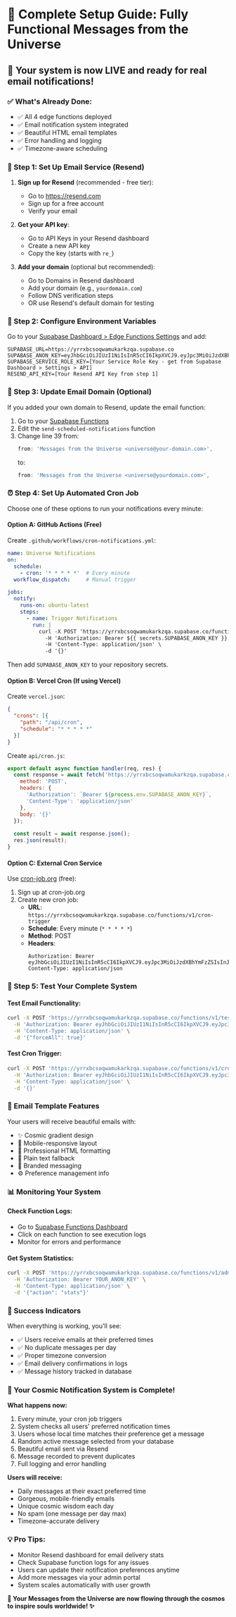 # 🌌 Complete Setup Guide: Fully Functional Messages from the Universe

## 🎯 Your system is now LIVE and ready for real email notifications!

### ✅ What's Already Done:
- ✅ All 4 edge functions deployed
- ✅ Email notification system integrated
- ✅ Beautiful HTML email templates
- ✅ Error handling and logging
- ✅ Timezone-aware scheduling

### 🔧 Step 1: Set Up Email Service (Resend)

1. **Sign up for Resend** (recommended - free tier):
   - Go to https://resend.com
   - Sign up for a free account
   - Verify your email

2. **Get your API key**:
   - Go to API Keys in your Resend dashboard
   - Create a new API key
   - Copy the key (starts with `re_`)

3. **Add your domain** (optional but recommended):
   - Go to Domains in Resend dashboard
   - Add your domain (e.g., `yourdomain.com`)
   - Follow DNS verification steps
   - OR use Resend's default domain for testing

### 🔧 Step 2: Configure Environment Variables

Go to your [Supabase Dashboard > Edge Functions Settings](https://supabase.com/dashboard/project/yrrxbcsoqwamukarkzqa/settings/functions) and add:

```
SUPABASE_URL=https://yrrxbcsoqwamukarkzqa.supabase.co
SUPABASE_ANON_KEY=eyJhbGciOiJIUzI1NiIsInR5cCI6IkpXVCJ9.eyJpc3MiOiJzdXBhYmFzZSIsInJlZiI6InlycnhiY3NvcXdhbXVrYXJrenFhIiwicm9sZSI6ImFub24iLCJpYXQiOjE3NTM5OTMzODksImV4cCI6MjA2OTU2OTM4OX0.sIX6NYscMPbUhz918TOpNXhSq1G0RueRYPDgb2BPwq4
SUPABASE_SERVICE_ROLE_KEY=[Your Service Role Key - get from Supabase Dashboard > Settings > API]
RESEND_API_KEY=[Your Resend API Key from step 1]
```

### 🔧 Step 3: Update Email Domain (Optional)

If you added your own domain to Resend, update the email function:

1. Go to your [Supabase Functions](https://supabase.com/dashboard/project/yrrxbcsoqwamukarkzqa/functions)
2. Edit the `send-scheduled-notifications` function
3. Change line 39 from:
   ```typescript
   from: 'Messages from the Universe <universe@your-domain.com>',
   ```
   to:
   ```typescript
   from: 'Messages from the Universe <universe@yourdomain.com>',
   ```

### ⏰ Step 4: Set Up Automated Cron Job

Choose one of these options to run your notifications every minute:

#### Option A: GitHub Actions (Free)
Create `.github/workflows/cron-notifications.yml`:

```yaml
name: Universe Notifications
on:
  schedule:
    - cron: '* * * * *'  # Every minute
  workflow_dispatch:     # Manual trigger

jobs:
  notify:
    runs-on: ubuntu-latest
    steps:
      - name: Trigger Notifications
        run: |
          curl -X POST 'https://yrrxbcsoqwamukarkzqa.supabase.co/functions/v1/cron-trigger' \
            -H 'Authorization: Bearer ${{ secrets.SUPABASE_ANON_KEY }}' \
            -H 'Content-Type: application/json' \
            -d '{}'
```

Then add `SUPABASE_ANON_KEY` to your repository secrets.

#### Option B: Vercel Cron (If using Vercel)
Create `vercel.json`:

```json
{
  "crons": [{
    "path": "/api/cron",
    "schedule": "* * * * *"
  }]
}
```

Create `api/cron.js`:

```javascript
export default async function handler(req, res) {
  const response = await fetch('https://yrrxbcsoqwamukarkzqa.supabase.co/functions/v1/cron-trigger', {
    method: 'POST',
    headers: {
      'Authorization': `Bearer ${process.env.SUPABASE_ANON_KEY}`,
      'Content-Type': 'application/json'
    },
    body: '{}'
  });
  
  const result = await response.json();
  res.json(result);
}
```

#### Option C: External Cron Service
Use [cron-job.org](https://cron-job.org) (free):

1. Sign up at cron-job.org
2. Create new cron job:
   - **URL**: `https://yrrxbcsoqwamukarkzqa.supabase.co/functions/v1/cron-trigger`
   - **Schedule**: Every minute (`* * * * *`)
   - **Method**: POST
   - **Headers**: 
     ```
     Authorization: Bearer eyJhbGciOiJIUzI1NiIsInR5cCI6IkpXVCJ9.eyJpc3MiOiJzdXBhYmFzZSIsInJlZiI6InlycnhiY3NvcXdhbXVrYXJrenFhIiwicm9sZSI6ImFub24iLCJpYXQiOjE3NTM5OTMzODksImV4cCI6MjA2OTU2OTM4OX0.sIX6NYscMPbUhz918TOpNXhSq1G0RueRYPDgb2BPwq4
     Content-Type: application/json
     ```

### 🧪 Step 5: Test Your Complete System

#### Test Email Functionality:
```bash
curl -X POST 'https://yrrxbcsoqwamukarkzqa.supabase.co/functions/v1/test-notifications' \
  -H 'Authorization: Bearer eyJhbGciOiJIUzI1NiIsInR5cCI6IkpXVCJ9.eyJpc3MiOiJzdXBhYmFzZSIsInJlZiI6InlycnhiY3NvcXdhbXVrYXJrenFhIiwicm9sZSI6ImFub24iLCJpYXQiOjE3NTM5OTMzODksImV4cCI6MjA2OTU2OTM4OX0.sIX6NYscMPbUhz918TOpNXhSq1G0RueRYPDgb2BPwq4' \
  -H 'Content-Type: application/json' \
  -d '{"forceAll": true}'
```

#### Test Cron Trigger:
```bash
curl -X POST 'https://yrrxbcsoqwamukarkzqa.supabase.co/functions/v1/cron-trigger' \
  -H 'Authorization: Bearer eyJhbGciOiJIUzI1NiIsInR5cCI6IkpXVCJ9.eyJpc3MiOiJzdXBhYmFzZSIsInJlZiI6InlycnhiY3NvcXdhbXVrYXJrenFhIiwicm9sZSI6ImFub24iLCJpYXQiOjE3NTM5OTMzODksImV4cCI6MjA2OTU2OTM4OX0.sIX6NYscMPbUhz918TOpNXhSq1G0RueRYPDgb2BPwq4' \
  -H 'Content-Type: application/json' \
  -d '{}'
```

### 📧 Email Template Features

Your users will receive beautiful emails with:
- ✨ Cosmic gradient design
- 📱 Mobile-responsive layout
- 🎨 Professional HTML formatting
- 📄 Plain text fallback
- 🔗 Branded messaging
- ⚙️ Preference management info

### 📊 Monitoring Your System

#### Check Function Logs:
- Go to [Supabase Functions Dashboard](https://supabase.com/dashboard/project/yrrxbcsoqwamukarkzqa/functions)
- Click on each function to see execution logs
- Monitor for errors and performance

#### Get System Statistics:
```bash
curl -X POST 'https://yrrxbcsoqwamukarkzqa.supabase.co/functions/v1/admin-notifications' \
  -H 'Authorization: Bearer YOUR_ANON_KEY' \
  -H 'Content-Type: application/json' \
  -d '{"action": "stats"}'
```

### 🎯 Success Indicators

When everything is working, you'll see:
- ✅ Users receive emails at their preferred times
- ✅ No duplicate messages per day
- ✅ Proper timezone conversion
- ✅ Email delivery confirmations in logs
- ✅ Message history tracked in database

### 🚀 Your Cosmic Notification System is Complete!

**What happens now:**
1. Every minute, your cron job triggers
2. System checks all users' preferred notification times
3. Users whose local time matches their preference get a message
4. Random active message selected from your database
5. Beautiful email sent via Resend
6. Message recorded to prevent duplicates
7. Full logging and error handling

**Users will receive:**
- Daily messages at their exact preferred time
- Gorgeous, mobile-friendly emails
- Unique cosmic wisdom each day
- No spam (one message per day max)
- Timezone-accurate delivery

### 💡 Pro Tips:
- Monitor Resend dashboard for email delivery stats
- Check Supabase function logs for any issues
- Users can update their notification preferences anytime
- Add more messages via your admin portal
- System scales automatically with user growth

**🌌 Your Messages from the Universe are now flowing through the cosmos to inspire souls worldwide! ✨**
